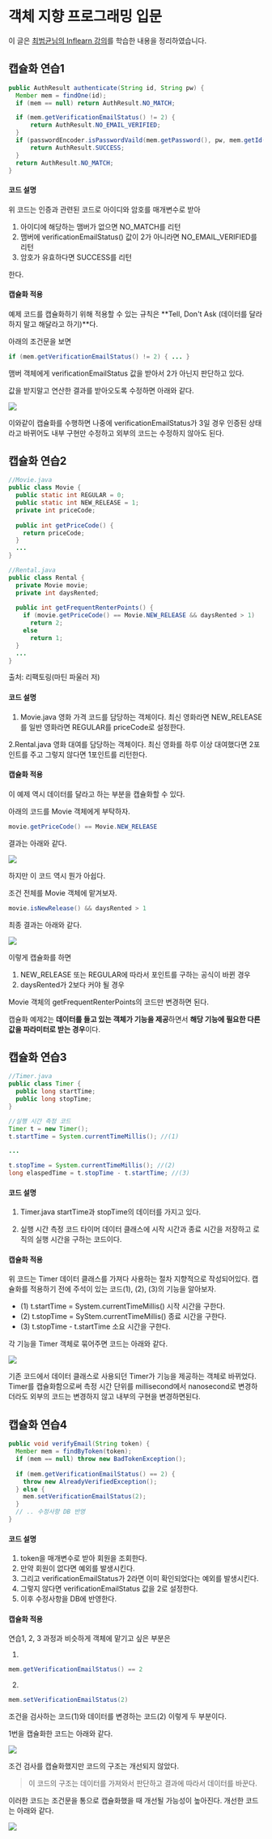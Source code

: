 # 객체 지향 프로그래밍 입문
이 글은 [최범균님의 Inflearn 강의](https://www.inflearn.com/course/%EA%B0%9D%EC%B2%B4-%EC%A7%80%ED%96%A5-%ED%94%84%EB%A1%9C%EA%B7%B8%EB%9E%98%EB%B0%8D-%EC%9E%85%EB%AC%B8/dashboard)를 학습한 내용을 정리하였습니다.

## 캡슐화 연습1
```java
public AuthResult authenticate(String id, String pw) {
  Member mem = findOne(id);
  if (mem == null) return AuthResult.NO_MATCH;

  if (mem.getVerificationEmailStatus() != 2) {
      return AuthResult.NO_EMAIL_VERIFIED;
  }
  if (passwordEncoder.isPasswordVaild(mem.getPassword(), pw, mem.getId())) {
      return AuthResult.SUCCESS;
  }
  return AuthResult.NO_MATCH;
}
```

#### 코드 설명

위 코드는 인증과 관련된 코드로 아이디와 암호를 매개변수로 받아

1. 아이디에 해당하는 맴버가 없으면 NO_MATCH를 리턴
2. 맴버에 verificationEmailStatus() 값이 2가 아니라면 NO_EMAIL_VERIFIED를 리턴
3. 암호가 유효하다면 SUCCESS를 리턴

한다.

#### 캡슐화 적용
예제 코드를 캡슐화하기 위해 적용할 수 있는 규칙은 **Tell, Don't Ask (데이터를 달라하지 말고 해달라고 하기)**다.

아래의 조건문을 보면
```java
if (mem.getVerificationEmailStatus() != 2) { ... }
```
맴버 객체에게 verificationEmailStatus 값을 받아서 2가 아닌지 판단하고 있다.

값을 받지말고 연산한 결과를 받아오도록 수정하면 아래와 같다.

![](https://images.velog.io/images/hansoleee/post/848e3b15-c014-4c7b-a2a2-a0c737a5fe17/%EC%98%88%EC%A0%9C01%EC%BA%A1%EC%8A%90%ED%99%94%EC%A0%81%EC%9A%A901.png)

이와같이 캡슐화를 수행하면 나중에 verificationEmailStatus가 3일 경우 인증된 상태라고 바뀌어도 내부 구현만 수정하고 외부의 코드는 수정하지 않아도 된다.

## 캡슐화 연습2

```java
//Movie.java
public class Movie {
  public static int REGULAR = 0;
  public static int NEW_RELEASE = 1;
  private int priceCode;
  
  public int getPriceCode() {
    return priceCode;
  }
  ...
}
```
```java
//Rental.java
public class Rental {
  private Movie movie;
  private int daysRented;
  
  public int getFrequentRenterPoints() {
    if (movie.getPriceCode() == Movie.NEW_RELEASE && daysRented > 1)
      return 2;
    else
      return 1;
  }
  ...
}
```
출처: 리팩토링(마틴 파울러 저)

#### 코드 설명

1. Movie.java
   영화 가격 코드를 담당하는 객체이다.
   최신 영화라면 NEW_RELEASE를 일반 영화라면 REGULAR를 priceCode로 설정한다.

2.Rental.java
영화 대여를 담당하는 객체이다.
최신 영화를 하루 이상 대여했다면 2포인트를 주고 그렇지 않다면 1포인트를 리턴한다.

#### 캡슐화 적용
이 예제 역시 데이터를 달라고 하는 부분을 캡슐화할 수 있다.

아래의 코드를 Movie 객체에게 부탁하자.
```java
movie.getPriceCode() == Movie.NEW_RELEASE 
```

결과는 아래와 같다.

![](https://images.velog.io/images/hansoleee/post/7835a0f6-8077-4de3-9690-2f3727850a04/%EC%98%88%EC%A0%9C02%EC%BA%A1%EC%8A%90%ED%99%94%EC%A0%81%EC%9A%A901.png)

하지만 이 코드 역시 뭔가 아쉽다.

조건 전체를 Movie 객체에 맡겨보자.

```java
movie.isNewRelease() && daysRented > 1
```

최종 결과는 아래와 같다.

![](https://images.velog.io/images/hansoleee/post/71d879af-38a2-49d4-b8a7-74bbf0df3449/%EC%98%88%EC%A0%9C02%EC%BA%A1%EC%8A%90%ED%99%94%EC%A0%81%EC%9A%A902.png)

이렇게 캡슐화를 하면

1. NEW_RELEASE 또는 REGULAR에 따라서 포인트를 구하는 공식이 바뀐 경우
2. daysRented가 2보다 커야 될 경우

Movie 객체의 getFrequentRenterPoints의 코드만 변경하면 된다.

캡슐화 예제2는 **데이터를 들고 있는 객체가 기능을 제공**하면서 **해당 기능에 필요한 다른 값을 파라미터로 받는 경우**이다.

## 캡슐화 연습3

```java
//Timer.java
public class Timer {
  public long startTime;
  public long stopTime;
}
```
```java
//실행 시간 측정 코드
Timer t = new Timer();
t.startTime = System.currentTimeMillis(); //(1)

...

t.stopTime = System.currentTimeMillis(); //(2)
long elaspedTime = t.stopTime - t.startTime; //(3)
```

#### 코드 설명

1. Timer.java
   startTime과 stopTime의 데이터를 가지고 있다.

2. 실행 시간 측정 코드
   타이머 데이터 클래스에 시작 시간과 종료 시간을 저장하고 로직의 실행 시간을 구하는 코드이다.

#### 캡슐화 적용

위 코드는 Timer 데이터 클래스를 가져다 사용하는 절차 지향적으로 작성되어있다.
캡슐화를 적용하기 전에 주석이 있는 코드(1), (2), (3)의 기능을 알아보자.

- (1) t.startTime = System.currentTimeMillis()
  시작 시간을 구한다.
- (2) t.stopTime = SyStem.currentTimeMillis()
  종료 시간을 구한다.
- (3) t.stopTime - t.startTime
  소요 시간을 구한다.

각 기능을 Timer 객체로 묶어주면 코드는 아래와 같다.

![](https://images.velog.io/images/hansoleee/post/4bd27ad4-036d-43b5-ab92-af2e8b5c9188/%EC%98%88%EC%A0%9C03%EC%BA%A1%EC%8A%90%ED%99%94%EC%A0%81%EC%9A%A901.png)

기존 코드에서 데이터 클래스로 사용되던 Timer가 기능을 제공하는 객체로 바뀌었다.
Timer를 캡슐화함으로써 측정 시간 단위를 millisecond에서 nanosecond로 변경하더라도 외부의 코드는 변경하지 않고 내부의 구현을 변경하면된다.

## 캡슐화 연습4

```java
public void verifyEmail(String token) {
  Member mem = findByToken(token);
  if (mem == null) throw new BadTokenException();
  
  if (mem.getVerificationEmailStatus() == 2) {
    throw new AlreadyVerifiedException();
  } else {
    mem.setVerificationEmailStatus(2);
  }
  // .. 수정사항 DB 반영
}
```

#### 코드 설명

1. token을 매개변수로 받아 회원을 조회한다.
2. 만약 회원이 없다면 예외를 발생시킨다.
3. 그리고 verificationEmailStatus가 2라면 이미 확인되었다는 예외를 발생시킨다.
4. 그렇지 않다면 verificationEmailStatus 값을 2로 설정한다.
5. 이후 수정사항을 DB에 반영한다.

#### 캡슐화 적용

연습1, 2, 3 과정과 비슷하게 객체에 맡기고 싶은 부분은

1.
 ```java
 mem.getVerificationEmailStatus() == 2
 ```
2.
 ```java
 mem.setVerificationEmailStatus(2)
 ```

조건을 검사하는 코드(1)와 데이터를 변경하는 코드(2) 이렇게 두 부분이다.

1번을 캡슐화한 코드는 아래와 같다.

![](https://images.velog.io/images/hansoleee/post/d7ac72d7-d491-41d6-94ec-2cbb96d34657/%EC%98%88%EC%A0%9C04%EC%BA%A1%EC%8A%90%ED%99%94%EC%A0%81%EC%9A%A901.png)

조건 검사를 캡슐화했지만 코드의 구조는 개선되지 않았다.
> 이 코드의 구조는 데이터를 가져와서 판단하고 결과에 따라서 데이터를 바꾼다.

이러한 코드는 조건문을 통으로 캡슐화했을 때 개선될 가능성이 높아진다.
개선한 코드는 아래와 같다.

![](https://images.velog.io/images/hansoleee/post/0f1bd3d7-4994-4e8a-844b-da6eef59a3c7/%EC%98%88%EC%A0%9C04%EC%BA%A1%EC%8A%90%ED%99%94%EC%A0%81%EC%9A%A902.png)
